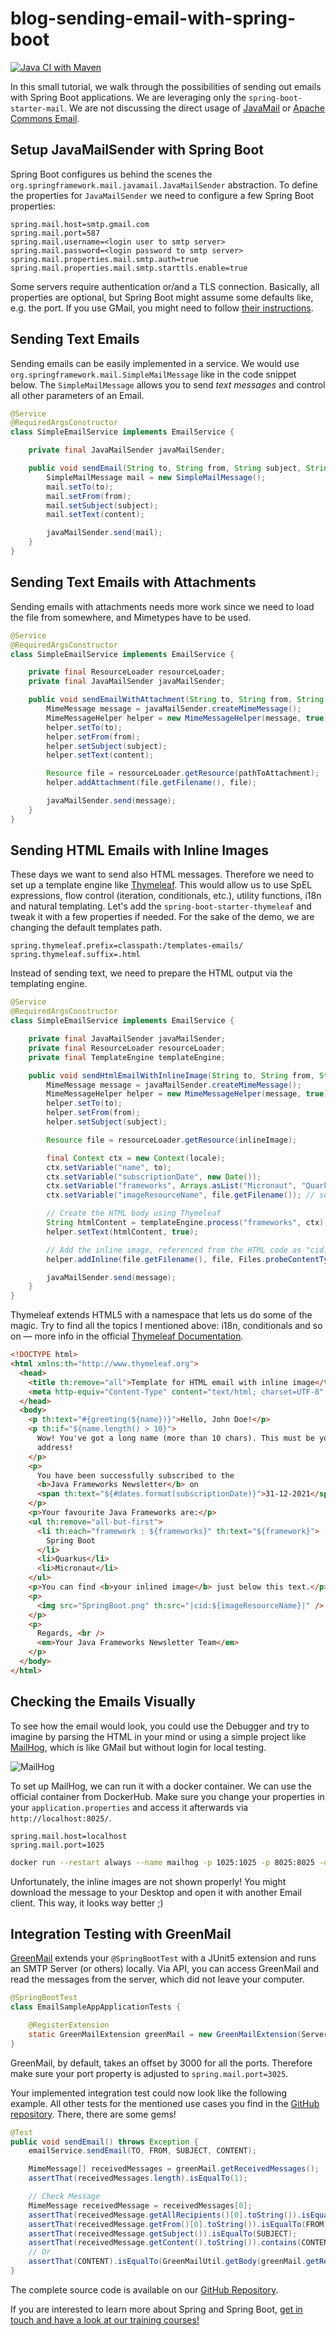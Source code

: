 # blog-sending-email-with-spring-boot

[![Java CI with Maven](https://github.com/42talents/blog-sending-emails-with-spring-boot/actions/workflows/main.yml/badge.svg)](https://github.com/42talents/blog-sending-emails-with-spring-boot/actions/workflows/main.yml)

In this small tutorial, we walk through the possibilities of sending out emails with Spring Boot applications. We are leveraging only the `spring-boot-starter-mail`. We are not discussing the direct usage of [JavaMail](https://javaee.github.io/javamail/) or [Apache Commons Email](https://commons.apache.org/proper/commons-email/).

## Setup JavaMailSender with Spring Boot

Spring Boot configures us behind the scenes the `org.springframework.mail.javamail.JavaMailSender` abstraction. To define the properties for `JavaMailSender` we need to configure a few Spring Boot properties:

```properties
spring.mail.host=smtp.gmail.com
spring.mail.port=587
spring.mail.username=<login user to smtp server>
spring.mail.password=<login password to smtp server>
spring.mail.properties.mail.smtp.auth=true
spring.mail.properties.mail.smtp.starttls.enable=true
```

Some servers require authentication or/and a TLS connection. Basically, all properties are optional, but Spring Boot might assume some defaults like, e.g. the port. If you use GMail, you might need to follow [their instructions](https://support.google.com/mail/answer/7126229?hl=en#zippy=%2Cstep-change-smtp-other-settings-in-your-email-client).

## Sending Text Emails

Sending emails can be easily implemented in a service. We would use `org.springframework.mail.SimpleMailMessage` like in the code snippet below. The `SimpleMailMessage` allows you to send _text messages_ and control all other parameters of an Email.

```java
@Service
@RequiredArgsConstructor
class SimpleEmailService implements EmailService {

    private final JavaMailSender javaMailSender;

    public void sendEmail(String to, String from, String subject, String content) {
        SimpleMailMessage mail = new SimpleMailMessage();
        mail.setTo(to);
        mail.setFrom(from);
        mail.setSubject(subject);
        mail.setText(content);

        javaMailSender.send(mail);
    }
}
```

## Sending Text Emails with Attachments

Sending emails with attachments needs more work since we need to load the file from somewhere, and Mimetypes have to be used.

```java
@Service
@RequiredArgsConstructor
class SimpleEmailService implements EmailService {

    private final ResourceLoader resourceLoader;
    private final JavaMailSender javaMailSender;

    public void sendEmailWithAttachment(String to, String from, String subject, String content, String pathToAttachment) throws MessagingException {
        MimeMessage message = javaMailSender.createMimeMessage();
        MimeMessageHelper helper = new MimeMessageHelper(message, true);
        helper.setTo(to);
        helper.setFrom(from);
        helper.setSubject(subject);
        helper.setText(content);

        Resource file = resourceLoader.getResource(pathToAttachment);
        helper.addAttachment(file.getFilename(), file);

        javaMailSender.send(message);
    }
}
```

## Sending HTML Emails with Inline Images

These days we want to send also HTML messages. Therefore we need to set up a template engine like [Thymeleaf](https://www.thymeleaf.org). This would allow us to use SpEL expressions, flow control (iteration, conditionals, etc.), utility functions, i18n and natural templating. Let's add the `spring-boot-starter-thymeleaf` and tweak it with a few properties if needed. For the sake of the demo, we are changing the default templates path.

```properties
spring.thymeleaf.prefix=classpath:/templates-emails/
spring.thymeleaf.suffix=.html
```

Instead of sending text, we need to prepare the HTML output via the templating engine.

```java
@Service
@RequiredArgsConstructor
class SimpleEmailService implements EmailService {

    private final JavaMailSender javaMailSender;
    private final ResourceLoader resourceLoader;
    private final TemplateEngine templateEngine;

    public void sendHtmlEmailWithInlineImage(String to, String from, String subject, Locale locale, String inlineImage) throws MessagingException, IOException {
        MimeMessage message = javaMailSender.createMimeMessage();
        MimeMessageHelper helper = new MimeMessageHelper(message, true);
        helper.setTo(to);
        helper.setFrom(from);
        helper.setSubject(subject);

        Resource file = resourceLoader.getResource(inlineImage);

        final Context ctx = new Context(locale);
        ctx.setVariable("name", to);
        ctx.setVariable("subscriptionDate", new Date());
        ctx.setVariable("frameworks", Arrays.asList("Micronaut", "Quarkus", "Spring Boot"));
        ctx.setVariable("imageResourceName", file.getFilename()); // so that we can reference it from HTML

        // Create the HTML body using Thymeleaf
        String htmlContent = templateEngine.process("frameworks", ctx);
        helper.setText(htmlContent, true);

        // Add the inline image, referenced from the HTML code as "cid:${imageResourceName}"
        helper.addInline(file.getFilename(), file, Files.probeContentType(file.getFile().toPath()));

        javaMailSender.send(message);
    }
}
```

Thymeleaf extends HTML5 with a namespace that lets us do some of the magic. Try to find all the topics I mentioned above: i18n, conditionals and so on — more info in the official [Thymeleaf Documentation](https://www.thymeleaf.org/).

```html
<!DOCTYPE html>
<html xmlns:th="http://www.thymeleaf.org">
  <head>
    <title th:remove="all">Template for HTML email with inline image</title>
    <meta http-equiv="Content-Type" content="text/html; charset=UTF-8" />
  </head>
  <body>
    <p th:text="#{greeting(${name})}">Hello, John Doe!</p>
    <p th:if="${name.length() > 10}">
      Wow! You've got a long name (more than 10 chars). This must be your email
      address!
    </p>
    <p>
      You have been successfully subscribed to the
      <b>Java Frameworks Newsletter</b> on
      <span th:text="${#dates.format(subscriptionDate)}">31-12-2021</span>
    </p>
    <p>Your favourite Java Frameworks are:</p>
    <ul th:remove="all-but-first">
      <li th:each="framework : ${frameworks}" th:text="${framework}">
        Spring Boot
      </li>
      <li>Quarkus</li>
      <li>Micronaut</li>
    </ul>
    <p>You can find <b>your inlined image</b> just below this text.</p>
    <p>
      <img src="SpringBoot.png" th:src="|cid:${imageResourceName}|" />
    </p>
    <p>
      Regards, <br />
      <em>Your Java Frameworks Newsletter Team</em>
    </p>
  </body>
</html>
```

## Checking the Emails Visually

To see how the email would look, you could use the Debugger and try to imagine by parsing the HTML in your mind or using a simple project like [MailHog](https://github.com/mailhog/MailHog), which is like GMail but without login for local testing.

![MailHog][1]

To set up MailHog, we can run it with a docker container. We can use the official container from DockerHub. Make sure you change your properties in your `application.properties` and access it afterwards via `http://localhost:8025/`.

```properties
spring.mail.host=localhost
spring.mail.port=1025
```

```bash
docker run --restart always --name mailhog -p 1025:1025 -p 8025:8025 -d mailhog/mailhog:latest
```

Unfortunately, the inline images are not shown properly! You might download the message to your Desktop and open it with another Email client. This way, it looks way better ;)

## Integration Testing with GreenMail

[GreenMail](https://greenmail-mail-test.github.io/greenmail/) extends your `@SpringBootTest` with a JUnit5 extension and runs an SMTP Server (or others) locally. Via API, you can access GreenMail and read the messages from the server, which did not leave your computer.

```java
@SpringBootTest
class EmailSampleAppApplicationTests {

    @RegisterExtension
    static GreenMailExtension greenMail = new GreenMailExtension(ServerSetupTest.SMTP);
}
```

GreenMail, by default, takes an offset by 3000 for all the ports. Therefore make sure your port property is adjusted to `spring.mail.port=3025`.

Your implemented integration test could now look like the following example. All other tests for the mentioned use cases you find in the [GitHub repository](https://github.com/42talents/blog-sending-emails-with-spring-boot/blob/master/email-sample-app/src/test/java/com/fortytwotalent/emailsampleapp/EmailSampleAppApplicationTests.java). There, there are some gems!

```java
@Test
public void sendEmail() throws Exception {
    emailService.sendEmail(TO, FROM, SUBJECT, CONTENT);

    MimeMessage[] receivedMessages = greenMail.getReceivedMessages();
    assertThat(receivedMessages.length).isEqualTo(1);

    // Check Message
    MimeMessage receivedMessage = receivedMessages[0];
    assertThat(receivedMessage.getAllRecipients()[0].toString()).isEqualTo(TO);
    assertThat(receivedMessage.getFrom()[0].toString()).isEqualTo(FROM);
    assertThat(receivedMessage.getSubject()).isEqualTo(SUBJECT);
    assertThat(receivedMessage.getContent().toString()).contains(CONTENT);
    // Or
    assertThat(CONTENT).isEqualTo(GreenMailUtil.getBody(greenMail.getReceivedMessages()[0]));
}
```

The complete source code is available on our [GitHub Repository](https://github.com/42talents/blog-sending-emails-with-spring-boot).

If you are interested to learn more about Spring and Spring Boot, [get in touch and have a look at our training courses!](https://42talents.com/en/training/in-house/Spring-Core/)

[1]: MailHog.png
